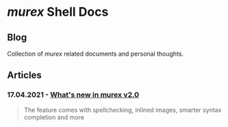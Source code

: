 # _murex_ Shell Docs

## Blog

Collection of _murex_ related documents and personal thoughts.

## Articles

### 17.04.2021 - [What's new in murex v2.0](blog/v2.0.md)

> The feature comes with spellchecking, inlined images, smarter syntax completion and more

